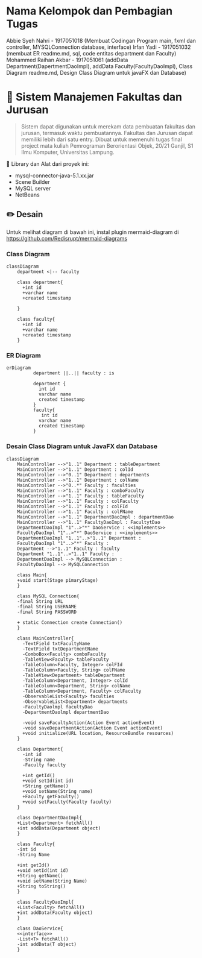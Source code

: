 # Nama Kelompok dan Pembagian Tugas
Abbie Syeh Nahri - 1917051018 (Membuat Codingan Program main, fxml dan controller, MYSQLConnection database, interface)
Irfan Yadi - 1917051032 (membuat ER readme.md, sql, code entitas department dan Faculty)
Mohammed Raihan Akbar - 1917051061 (addData Department(DapertmentDaoImpl), addData Faculty(FacultyDaoImpl), Class Diagram readme.md, Design Class Diagram untuk javaFX dan Database)


# 🏫 Sistem Manajemen Fakultas dan Jurusan
> Sistem dapat digunakan untuk merekam data pembuatan fakultas dan jurusan, termasuk waktu pembuatannya.
> Fakultas dan Jurusan dapat memiliki lebih dari satu entry.
Dibuat untuk memenuhi tugas final project mata kuliah Pemrograman Berorientasi Objek, 20/21 Ganjil, S1 Ilmu Komputer, Universitas Lampung. 

🧰 Library dan Alat dari proyek ini:
- mysql-connector-java-5.1.xx.jar
- Scene Builder
- MySQL server
- NetBeans

## ✏️ Desain
Untuk melihat diagram di bawah ini, instal plugin mermaid-diagram di https://github.com/Redisrupt/mermaid-diagrams

### Class Diagram
```mermaid
classDiagram
    department <|-- faculty
    
    class department{
      +int id
      +varchar name
      +created timestamp
      
    }
    
    class faculty{
      +int id
      +varchar name
      +created timestamp
    }
```

### ER Diagram
```mermaid
erDiagram
          department ||..|| faculty : is
         
          department {
            int id
            varchar name
            created timestamp
          }
          faculty{
             int id
            varchar name
            created timestamp
          }
```

### Desain Class Diagram untuk JavaFX dan Database
```mermaid
classDiagram
    MainController -->"1..1" Department : tableDepartment
    MainController -->"1..1" Department : colId
    MainController -->"0..1" Department : departments
    MainController -->"1..1" Department : colName
    MainController -->"0..*" Faculty : faculties
    MainController -->"1..1" Faculty : comboFaculty
    MainController -->"1..1" Faculty : tableFaculty
    MainController -->"1..1" Faculty : colFaculty
    MainController -->"1..1" Faculty : colFId
    MainController -->"1..1" Faculty : colFName
    MainController -->"1..1" DepartmentDaoImpl : departmentDao
    MainController -->"1..1" FacultyDaoImpl : FacultytDao
    DepartmentDaoImpl "1"..>"*" DaoService : <<implements>>
    FacultyDaoImpl "1"..>"*" DaoService : <<implements>>
    DepartmentDaoImpl "1..1"..>"1..1" Department : 
    FacultyDaoImpl "1"..>"*" Faculty : 
    Department -->"1..1" Faculty : faculty 
    Department "1..1"..>"1..1" Faculty : 
    DepartmentDaoImpl --> MySQLConnection : 
    FacultyDaoImpl --> MySQLConnection
    
    class Main{
    +void start(Stage pimaryStage)
    }

    class MySQL Connection{
    -final String URL
    -final String USERNAME
    -final String PASSWORD
    
    + static Connection create Connection()
    }

    class MainController{
      -TextField txtFacultyName
      -TextField txtDepartmentName
      -ComboBox<Faculty> comboFaculty
      -TableView<Faculty> tableFaculty
      -TableColumn<Faculty, Integer> colFId
      -TableColumn<Faculty, String> colFName
      -TableView<Department> tableDepartment
      -TableColumn<Department, Integer> colId
      -TableColumn<Department, String> colName
      -TableColumn<Department, Faculty> colFaculty
      -ObservableList<Faculty> faculties
      -ObservableList<Department> departments
      -FacultyDaolmpl facultyDao
      -DepartmentDaolmpl departmentDao

      -void saveFacultyAction(Action Event actionEvent)
      -void saveDepartmentAction(Action Event actionEvent)
      +void initialize(URL location, ResourceBundle resources)
    }
   
    class Department{
      -int id
      -String name
      -Faculty faculty

      +int getId()
      +void setId(int id)
      +String getName()
      +void setName(String name)
      +Faculty getFaculty()
      +void setFaculty(Faculty faculty)
    }

    class DepartmentDaoImpl{
    +List<Department> fetchAll()
    +int addData(Department object)
    }

    class Faculty{
    -int id
    -String Name

    +int getId()
    +void setId(int id)
    +String getName()
    +void setName(String Name)
    +String toString()
    }

    class FacultyDaoImpl{
    +List<Faculty> fetchAll()
    +int addData(Faculty object)
    }

    class DaoService{
    <<interface>>
    -List<T> fetchAll()
    -int addData(T object)
    }

    
```
